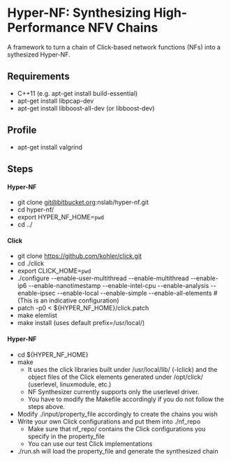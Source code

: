 Hyper-NF: Synthesizing High-Performance NFV Chains
======

A framework to turn a chain of Click-based network functions (NFs) into a sythesized Hyper-NF.

## Requirements
  * C++11 (e.g. apt-get install build-essential)
  * apt-get install libpcap-dev
  * apt-get install libboost-all-dev (or libboost-dev)

## Profile
  * apt-get install valgrind

## Steps
#### Hyper-NF
  * git clone git@bitbucket.org:nslab/hyper-nf.git
  * cd hyper-nf/
  * export HYPER_NF_HOME=`pwd`
  * cd ../

#### Click
  * git clone https://github.com/kohler/click.git
  * cd ./click
  * export CLICK_HOME=`pwd`
  * ./configure --enable-user-multithread --enable-multithread --enable-ip6 --enable-nanotimestamp
		--enable-intel-cpu --enable-analysis --enable-ipsec --enable-local --enable-simple
		--enable-all-elements #(This is an indicative configuration)
  * patch -p0 < ${HYPER_NF_HOME}/click.patch
  * make elemlist
  * make install (uses default prefix=/usr/local/)

#### Hyper-NF
  * cd ${HYPER_NF_HOME}
  * make
    * It uses the click libraries built under /usr/local/lib/ (-lclick) and the object files
      of the Click elements generated under /opt/click/<driver> (userlevel, linuxmodule, etc.)
    * NF Synthesizer currently supports only the userlevel driver.
    * You have to modify the Makefile accordingly if you do not follow the steps above.
  * Modify ./input/property_file accordingly to create the chains you wish
  * Write your own Click configurations and put them into ./nf_repo
    * Make sure that nf_repo/ contains the Click configurations you specify in the property_file
    * You can use our test Click implementations
  * ./run.sh will load the property_file and generate the synthesized chain
